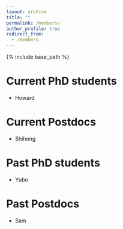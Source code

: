 ```yaml
---
layout: archive
title: ""
permalink: /members/
author_profile: true
redirect_from:
  - /members
---
```


{% include base_path %}

# Current PhD students
* Howard

# Current Postdocs
* Shiheng 
  
# Past PhD students
* Yubo

# Past Postdocs
* Sam
